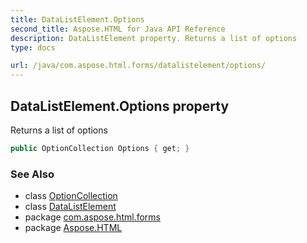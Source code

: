 ```yaml
---
title: DataListElement.Options
second_title: Aspose.HTML for Java API Reference
description: DataListElement property. Returns a list of options
type: docs

url: /java/com.aspose.html.forms/datalistelement/options/
---
```

## DataListElement.Options property

Returns a list of options

```java
public OptionCollection Options { get; }
```

### See Also

* class [OptionCollection](../../optioncollection/)
* class [DataListElement](../)
* package [com.aspose.html.forms](../../../com.aspose.html.forms/)
* package [Aspose.HTML](../../../)
